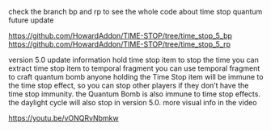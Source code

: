 check the branch bp and rp to see the whole code about time stop quantum future update

https://github.com/HowardAddon/TIME-STOP/tree/time_stop_5_bp
https://github.com/HowardAddon/TIME-STOP/tree/time_stop_5_rp

version 5.0 update information
hold time stop item to stop the time
you can extract time stop item to temporal fragment
you can use temporal fragment to craft quantum bomb
anyone holding the Time Stop item will be immune to the time stop effect, so you can stop other players if they don’t have the time stop immunity.
the Quantum Bomb is also immune to time stop effects.
the daylight cycle will also stop in version 5.0.
more visual info in the video

https://youtu.be/vONQRvNbmkw
